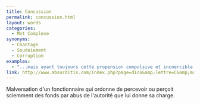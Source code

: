 ```yaml
---
title: Concussion
permalink: concussion.html
layout: words
categories:
  - Mot Complexe
synonyms:
  - Chantage
  - Soudoiement
  - Corruption
examples:
  - "...mais ayant toujours cette propension compulsive et incoercible à quelque malversation, prévarication et autre concussion, la prudence est de mise."
link: http://www.absurditis.com/index.php?page=dico&amp;lettre=C&amp;mot=Concussion
---
```


Malversation d'un fonctionnaire qui ordonne de percevoir ou perçoit sciemment des fonds par abus de l'autorité que lui donne sa charge.
